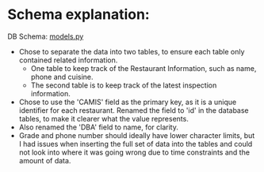# Schema explanation: 

DB Schema: [models.py](etl/models.py)

* Chose to separate the data into two tables, to ensure each table only contained related information.
    * One table to keep track of the Restaurant Information, such as name, phone and cuisine.
    * The second table is to keep track of the latest inspection information.
* Chose to use the 'CAMIS' field as the primary key, as it is a unique identifier for each restaurant. Renamed the field to 'id' in the database tables, to make it clearer what the value represents.
* Also renamed the 'DBA' field to name, for clarity.
* Grade and phone number should ideally have lower character limits, but I had issues when inserting the full set of data into the tables and could not look into where it was going wrong due to time constraints and the amount of data.
